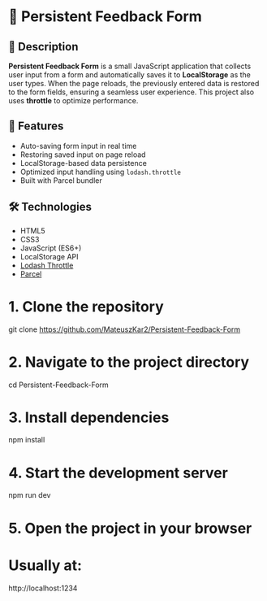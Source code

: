 # 📩 Persistent Feedback Form

## 🧾 Description

**Persistent Feedback Form** is a small JavaScript application that collects user input from a form and automatically saves it to **LocalStorage** as the user types. When the page reloads, the previously entered data is restored to the form fields, ensuring a seamless user experience. This project also uses **throttle** to optimize performance.

## 🚀 Features

- Auto-saving form input in real time
- Restoring saved input on page reload
- LocalStorage-based data persistence
- Optimized input handling using `lodash.throttle`
- Built with Parcel bundler

## 🛠 Technologies

- HTML5
- CSS3
- JavaScript (ES6+)
- LocalStorage API
- [Lodash Throttle](https://lodash.com/docs/#throttle)
- [Parcel](https://parceljs.org/)

# 1. Clone the repository
git clone https://github.com/MateuszKar2/Persistent-Feedback-Form

# 2. Navigate to the project directory
cd Persistent-Feedback-Form

# 3. Install dependencies
npm install

# 4. Start the development server
npm run dev

# 5. Open the project in your browser
# Usually at:
http://localhost:1234
